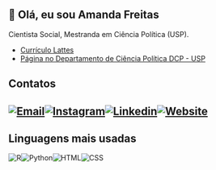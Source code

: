## 👋 Olá, eu sou Amanda Freitas
Cientista Social, Mestranda em Ciência Política (USP).

- [Currículo Lattes](http://lattes.cnpq.br/1148124654034566)
- [Página no Departamento de Ciência Política DCP - USP](https://dcp.fflch.usp.br/amanda-freitas-carnaiba)


## Contatos
[![Email](https://img.shields.io/badge/Gmail-D14836?style=for-the-badge&logo=gmail&logoColor=white)](mailto:freitas.amanda@usp.br)[![Instagram](https://img.shields.io/badge/Instagram-E4405F?style=for-the-badge&logo=instagram&logoColor=white)](https://www.instagram.com/mandyfreitas19/)[![Linkedin](https://img.shields.io/badge/LinkedIn-0077B5?style=for-the-badge&logo=linkedin&logoColor=white)](https://www.linkedin.com/in/freitas-amanda/)[![Website](https://img.shields.io/badge/website-000000?style=for-the-badge&logo=About.me&logoColor=white)](https://freitasamanda.github.io)
---
## Linguagens mais usadas
![R](https://img.shields.io/badge/R-276DC3?style=for-the-badge&logo=r&logoColor=white)![Python](https://img.shields.io/badge/Python-14354C?style=for-the-badge&logo=python&logoColor=white)![HTML](https://img.shields.io/badge/HTML5-E34F26?style=for-the-badge&logo=html5&logoColor=white)![CSS](https://img.shields.io/badge/CSS3-1572B6?style=for-the-badge&logo=css3&logoColor=white)


